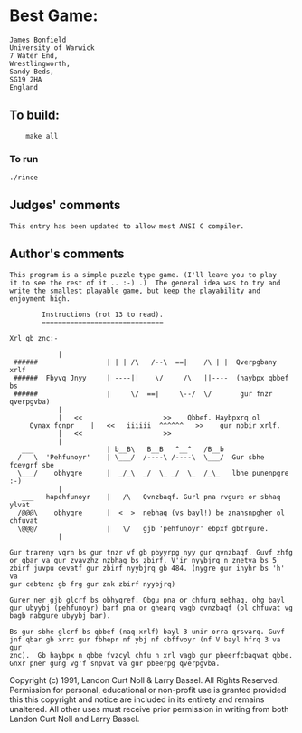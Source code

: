 # Best Game:

    James Bonfield
    University of Warwick
    7 Water End,
    Wrestlingworth,
    Sandy Beds,
    SG19 2HA
    England

## To build:

        make all

### To run

	./rince

## Judges' comments

    This entry has been updated to allow most ANSI C compiler.

## Author's comments

    This program is a simple puzzle type game. (I'll leave you to play
    it to see the rest of it .. :-) .)  The general idea was to try and
    write the smallest playable game, but keep the playability and
    enjoyment high. 
    
		    Instructions (rot 13 to read).
		    ==============================

    Xrl gb znc:-

			    |
     ######                 | | | /\   /--\  ==|    /\ | |  Qverpgbany xrlf 
     ######  Fbyvq Jnyy     | ----||    \/     /\   ||----  (haybpx qbbef bs
     ######                 |     \/  ==|     \--/  \/       gur fnzr qverpgvba)
			    |               
			    |   <<                    >>    Qbbef. Haybpxrq ol
	     Oynax fcnpr    |   <<   iiiiii  ^^^^^^   >>    gur nobir xrlf.
			    |   <<                    >>
			    |              
       ___                  | b__B\   B__B   ^__^   /B__b   
      /   \  'Pehfunoyr'    | \___/  /----\ /----\  \___/  Gur sbhe fcevgrf sbe
      \___/    obhyqre      |  _/_\  _/  \_ _/  \_  /_\_   lbhe punenpgre :-)
			    |                    
       ___   hapehfunoyr    |   /\   Qvnzbaqf. Gurl pna rvgure or sbhaq ylvat
      /@@@\    obhyqre      |  <  >  nebhaq (vs bayl!) be znahsnpgher ol chfuvat
      \@@@/                 |   \/   gjb 'pehfunoyr' ebpxf gbtrgure.
			    |              

    Gur trareny vqrn bs gur tnzr vf gb pbyyrpg nyy gur qvnzbaqf. Guvf zhfg
    or qbar va gur zvavzhz nzbhag bs zbirf. V'ir nyybjrq n znetva bs 5
    zbirf juvpu oevatf gur zbirf nyybjrq gb 484. (nygre gur inyhr bs 'h' va
    gur cebtenz gb frg gur znk zbirf nyybjrq)

    Gurer ner gjb glcrf bs obhyqref. Obgu pna or chfurq nebhaq, ohg bayl
    gur ubyybj (pehfunoyr) barf pna or ghearq vagb qvnzbaqf (ol chfuvat vg
    bagb nabgure ubyybj bar).

    Bs gur sbhe glcrf bs qbbef (naq xrlf) bayl 3 unir orra qrsvarq. Guvf
    jnf qbar gb xrrc gur fbhepr nf ybj nf cbffvoyr (nf V bayl hfrq 3 va gur
    znc).  Gb haybpx n qbbe fvzcyl chfu n xrl vagb gur pbeerfcbaqvat qbbe.
    Gnxr pner gung vg'f snpvat va gur pbeerpg qverpgvba.

Copyright (c) 1991, Landon Curt Noll & Larry Bassel.
All Rights Reserved.  Permission for personal, educational or non-profit use is
granted provided this this copyright and notice are included in its entirety
and remains unaltered.  All other uses must receive prior permission in writing
from both Landon Curt Noll and Larry Bassel.
